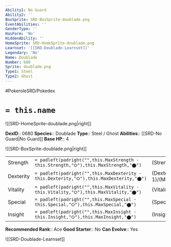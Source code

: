 ```yaml
---
Ability1: No Guard
Ability2: ''
BoxSprite: SRD-BoxSprite-doublade.png
EventAbilities: ''
GenderType: ''
HasForm: 'No'
HiddenAbility: ''
HomeSprite: SRD-HomeSprite-doublade.png
Learnset: '[[SRD-Doublade-Learnset]]'
Legendary: 'No'
Name: Doublade
Number: 680
Sprite: doublade.png
Type1: Steel
Type2: Ghost
---
```


#PokeroleSRD/Pokedex

# `= this.name`

![[SRD-HomeSprite-doublade.png|right]]

**DexID**:: 0680
**Species**:: Doublade
**Type**:: Steel / Ghost
**Abilities**:: [[SRD-No Guard|No Guard]]
**Base HP**:: 4

![[SRD-BoxSprite-doublade.png|right]]

|           |                                                                                        |                                          |
| --------- | -------------------------------------------------------------------------------------- | ---------------------------------------- |
| Strength  | `= padleft(padright("",this.MaxStrength - this.Strength,"⭘"),this.MaxStrength,"⬤")`    | (Strength::3)/(MaxStrength::6)   |
| Dexterity | `= padleft(padright("",this.MaxDexterity - this.Dexterity,"⭘"),this.MaxDexterity,"⬤")` | (Dexterity:: 1)/(MaxDexterity::3) |
| Vitality  | `= padleft(padright("",this.MaxVitality - this.Vitality,"⭘"),this.MaxVitality,"⬤")`    | (Vitality::4)/(MaxVitality::8)   |
| Special   | `= padleft(padright("",this.MaxSpecial - this.Special,"⭘"),this.MaxSpecial,"⬤")`       | (Special::2)/(MaxSpecial::4)     |
| Insight   | `= padleft(padright("",this.MaxInsight - this.Insight,"⭘"),this.MaxInsight,"⬤")`       | (Insight::2)/(MaxInsight::4)     |

**Recommended Rank**:: Ace
**Good Starter**:: No
**Can Evolve**:: Yes

![[SRD-Doublade-Learnset]]
